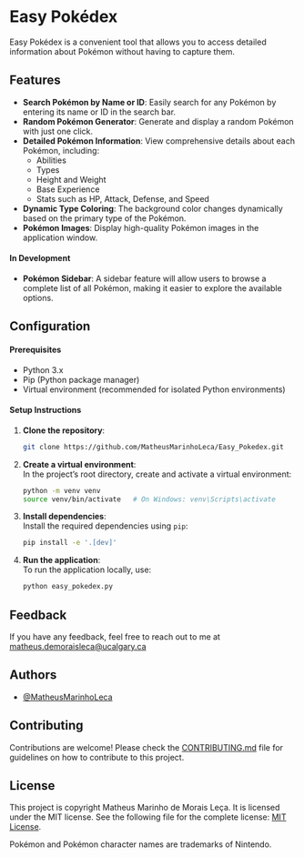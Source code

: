 # Easy Pokédex
Easy Pokédex is a convenient tool that allows you to access detailed information about Pokémon without having to capture them.

## Features
- **Search Pokémon by Name or ID**: Easily search for any Pokémon by entering its name or ID in the search bar.
- **Random Pokémon Generator**: Generate and display a random Pokémon with just one click.
- **Detailed Pokémon Information**: View comprehensive details about each Pokémon, including:
  - Abilities
  - Types
  - Height and Weight
  - Base Experience
  - Stats such as HP, Attack, Defense, and Speed
- **Dynamic Type Coloring**: The background color changes dynamically based on the primary type of the Pokémon.
- **Pokémon Images**: Display high-quality Pokémon images in the application window.

#### In Development

- **Pokémon Sidebar**: A sidebar feature will allow users to browse a complete list of all Pokémon, making it easier to explore the available options.

## Configuration
#### Prerequisites
- Python 3.x
- Pip (Python package manager)
- Virtual environment (recommended for isolated Python environments)

#### Setup Instructions

1. **Clone the repository**:  
   ```bash
   git clone https://github.com/MatheusMarinhoLeca/Easy_Pokedex.git
   ```

2. **Create a virtual environment**:  
   In the project’s root directory, create and activate a virtual environment:
   ```bash
   python -m venv venv
   source venv/bin/activate   # On Windows: venv\Scripts\activate
   ```

3. **Install dependencies**:  
   Install the required dependencies using `pip`:
   ```bash
   pip install -e '.[dev]'
   ```

4. **Run the application**:  
   To run the application locally, use:
   ```bash
   python easy_pokedex.py
   ```

## Feedback
If you have any feedback, feel free to reach out to me at matheus.demoraisleca@ucalgary.ca

## Authors
- [@MatheusMarinhoLeca](https://github.com/MatheusMarinhoLeca)

## Contributing
Contributions are welcome! Please check the [CONTRIBUTING.md](CONTRIBUTING.md) file for guidelines on how to contribute to this project.

## License
This project is copyright Matheus Marinho de Morais Leça. It is licensed under the MIT license. See the following file for the complete license:
[MIT License](LICENSE).

Pokémon and Pokémon character names are trademarks of Nintendo.
